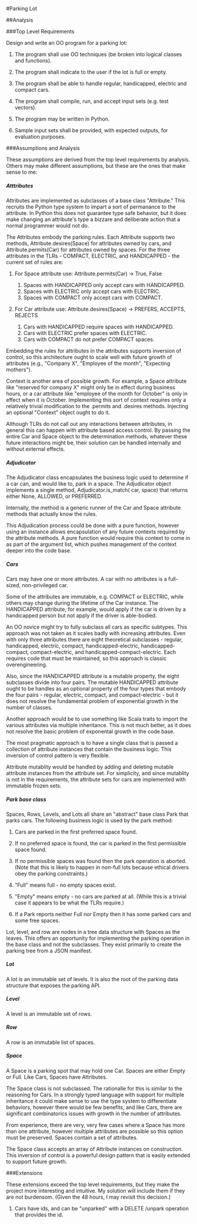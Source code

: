 #Parking Lot

##Analysis

###Top Level Requirements

Design and write an OO program for a parking lot:

1. The program shall use OO techniques (be broken into logical classes and functions).

1. The program shall indicate to the user if the lot is full or empty. 

1. The program shall be able to handle regular, handicapped, electric and compact cars.

1. The program shall compile, run, and accept input sets (e.g. test vectors). 

1. The program may be written in Python.

1. Sample input sets shall be provided, with expected outputs, for evaluation purposes. 

###Assumptions and Analysis

These assumptions are derived from the top level requirements by analysis.  Others may make different assumptions, but these are the ones that make sense to me:

##### Atttributes

Attributes are implemented as subclasses of a base class "Attribute." This recruits the Python type system to impart a sort of permanance to the attribute.  In Python this does not guarantee type safe behavior, but it does make changing an attribute's type a bizzare and deliberate action that a normal programmer would not do. 

The Attributes embody the parking rules. Each Attribute supports two methods, Attribute.desires(Space) for attributes owned by cars, and Attribute.permits(Car) for attributes owned by spaces. For the three attributes in the TLRs - COMPACT, ELECTRIC, and HANDICAPPED - the current set of rules are:

1. For Space attribute use: Attribute.permits(Car) -> True, False
	1. Spaces with HANDICAPPED only accept cars with HANDICAPPED. 
	1. Spaces with ELECTRIC only accept cars with ELECTRIC.
	1. Spaces with COMPACT only accept cars with COMPACT.  
  
1. For Car attribute use: Attribute.desires(Space) -> PREFERS, ACCEPTS, REJECTS
	1. Cars with HANDICAPPED require spaces with HANDICAPPED. 
	1. Cars with ELECTRIC prefer spaces with ELECTRIC. 
	1. Cars with COMPACT do not prefer COMPACT spaces.

Embedding the rules for attributes in the attributes supports inversion of control, so this architecture ought to scale well with future growth of attributes (e.g., "Company X", "Employee of the month", "Expecting mothers"). 

Context is another area of possible growth.  For example, a Space attribute like "reserved for company X" might only be in effect during business hours, or a car attribute like "employee of the month for October" is only in effect when it is October.  Implementing this sort of context requires only a relatively trivial modification to the .permits and .desires methods. Injecting an optional "Context" object ought to do it. 

Although TLRs do not call out any interactions between attributes, in general this can happen with attribute based access control.  By passing the entire Car and Space object to the determination methods, whatever these future interactions might be, their solution can be handled internally and without external effects.  
  
##### Adjudicator 

The Adjudicator class encapsulates the business logic used to determine if a car can, and would like to, park in a space.  The Adjudicator object implements a single method, Adjudicator.is_match( car, space) that returns either None, ALLOWED, or PREFERRED.
 
Internally, the method is a generic runner of the Car and Space attribute methods that actually know the rules.  

This Adjudication process could be done with a pure function, however using an instance allows encapsulation of any future contexts required by the attribute methods.  A pure function would require this context to come in as part of the argument list, which pushes management of the context deeper into the code base. 

##### Cars

Cars may have one or more attributes. A car with no attributes is a full-sized, non-privileged car. 

Some of the attributes are immutable, e.g. COMPACT or ELECTRIC, while others may change during the lifetime of the Car instance. The HANDICAPPED attribute, for example, would apply if the car is driven by a handicapped person but not apply if the driver is able-bodied. 

An OO novice might try to fully subclass all cars as specific subtypes. This approach was not taken as it scales badly with increasing attributes.  Even with only three attributes there are eight theoretical subclasses - regular, handicapped, electric, compact, handicapped-electric, handicapped-compact, compact-electric, and handicapped-compact-electric.  Each requires code that must be maintained, so this approach is classic overengineering.

Also, since the HANDICAPPED attribute is a mutable property, the eight subclasses divide into four pairs. The mutable HANDICAPPED attribute ought to be handles as an optional property of the four types that embody the four pairs - regular, electric, compact, and compact-electric - but it does not resolve the fundamental problem of exponential growth in the number of classes. 

Another approach would be to use something like Scala traits to import the various attributes via multiple inheritance. This is not much better, as it does not resolve the basic problem of exponental growth in the code base. 

The most pragmatic approach is to have a single class that is passed a collection of attribute instances that contain the business logic. This inversion of control pattern is very flexible.

Attribute mutablity would be handled by adding and deleting mutable attribute instances from the attribute set.  For simplicity, and since mutablity is not in the requirements, the attribute sets for cars are implemented with immutable frozen sets. 

##### Park base class

Spaces, Rows, Levels, and Lots all share an "abstract" base class Park that parks cars. The following business logic is used by the park method:

1. Cars are parked in the first preferred space found. 

1. If no preferred space is found, the car is parked in the first permissible space found.   
	
1. If no permissible spaces was found then the park operation is aborted. (Note that this is likely to happen in non-full lots because ethical drivers obey the parking constraints.) 

1. "Full" means full - no empty spaces exist. 

1. "Empty" means empty - no cars are parked at all.  (While this is a trivial case it appears to be what the TLRs require.)

1. If a Park reports neither Full nor Empty then it has some parked cars and some free spaces. 

Lot, level, and row are nodes in a tree data structure with Spaces as the leaves. This offers an opportunity for implementing the parking operation in the base class and not the subclasses. They exist primarily to create the parking tree from a JSON manifest. 

##### Lot

A lot is an immutable set of levels.  It is also the root of the parking data structure that exposes the parking API. 

##### Level

A level is an immutable set of rows. 

##### Row

A row is an immutable list of spaces. 

##### Space 

A Space is a parking spot that may hold one Car. Spaces are either Empty or Full. Like Cars, Spaces have Attributes.  

The Space class is not subclassed. The rationalle for this is similar to the reasoning for Cars.  In a strongly typed language with support for multiple inheritance it could make sense to use the type system to differentiate behaviors, however there would be few benefits, and like Cars, there are significant combinatorics issues with growth in the number of attributes. 

From experience, there are very, very few cases where a Space has more than one attribute, however multiple attributes are possible so this option must be preserved. Spaces contain a set of attributes. 

The Space class accepts an array of Attribute instances on construction. This inversion of control is a powerful design pattern that is easily extended to support future growth. 

###Extensions

These extensions exceed the top level requirements, but they make the project more interesting and intuitive.  My solution will include them if they are not burdensom. (Given the 48 hours, I may revisit this decision.)  

1. Cars have ids, and can be "unparked" with a DELETE /unpark operation that provides the id. 
 